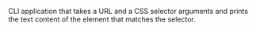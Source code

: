 CLI application that takes a URL and a CSS selector arguments and prints the text content of the element that matches the selector.